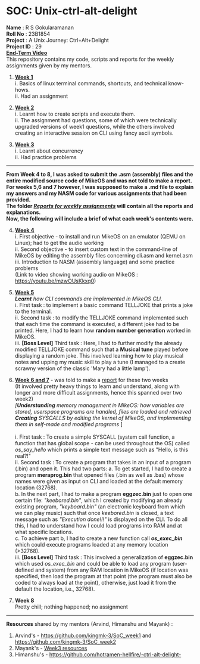 # SOC: Unix-ctrl-alt-delight <br>
**Name** : R S Gokularamanan <br>
**Roll No** : 23B1854 <br>
**Project** : A Unix Journey: Ctrl+Alt+Delight <br>
**Project ID** : 29 <br>
**[End-Term Video](https://drive.google.com/file/d/11jwkYkQjS4E09D6s8uh5u7R5UXZa72Qh/view?usp=sharing)** <br>
This repository contains my code, scripts and reports for the weekly assignments given by my mentors. <br>
1. **[Week 1](https://github.com/ramanan849/SOC-ctrl-alt-delight/tree/fd1ce6bfca8c3385a4130424e80d47fca4945a65/week1)** <br>
      i. Basics of linux terminal commands, shortcuts, and technical know-hows. <br>
      ii. Had an assignment <br>
  
2. **[Week 2](https://github.com/ramanan849/SOC-ctrl-alt-delight/tree/fd1ce6bfca8c3385a4130424e80d47fca4945a65/week2)** <br>
      i. Learnt how to create scripts and execute them. <br>
      ii. The assignment had questions, some of which were technically upgraded versions of week1 questions, while the others involved creating an interactive session on CLI using fancy ascii symbols. <br>
     
3. **[Week 3](https://github.com/ramanan849/SOC-ctrl-alt-delight/tree/fd1ce6bfca8c3385a4130424e80d47fca4945a65/week3)** <br>
      i. Learnt about concurrency <br>
      ii. Had practice problems <br>
  
***
**From Week 4 to 8, I was asked to submit the .asm (assembly) files and the entire modified source code of MikeOS and was not told to make a report. For weeks 5,6 and 7 however, I was supposed to make a .md file to explain my answers and my NASM code for various assignments that had been provided. <br>
The folder _[Reports for weekly assignments](https://github.com/ramanan849/SOC-ctrl-alt-delight/tree/fd1ce6bfca8c3385a4130424e80d47fca4945a65/Reports%20for%20weekly%20assignments)_ will contain all the reports and explanations.<br>
Now, the following will include a brief of what each week's contents were.** <br>  

4. **[Week 4](https://github.com/ramanan849/SOC-ctrl-alt-delight/tree/fd1ce6bfca8c3385a4130424e80d47fca4945a65/week4)** <br>
      i. First objective - to install and run MikeOS on an emulator (QEMU on Linux); had to get the audio working <br>
      ii. Second objective - to insert custom text in the command-line of MikeOS by editing the assembly files concerning cli.asm and kernel.asm <br>
     iii. Introduction to NASM (assembly language) and some practice problems <br>
     (Link to video showing working audio on MikeOS : https://youtu.be/mzwOUsKkxq0)
  
5. **[Week 5](https://github.com/ramanan849/SOC-ctrl-alt-delight/tree/fd1ce6bfca8c3385a4130424e80d47fca4945a65/week5)** <br>
   _**Learnt** how CLI commands are implemented in MikeOS CLI._ <br>
      i. First task : to implement a basic command TELLJOKE that prints a joke to the terminal. <br>
      ii. Second task : to modify the TELLJOKE command implemented such that each time the command is executed, a different joke had to be printed. Here, I had to learn how **random number generation** worked in MikeOS. <br>
      iii.  **[Boss Level]** Third task : Here, I had to further modify the already modified TELLJOKE command such that a **Musical tune** played before displaying a random joke. This involved learning how to play musical notes and upping my music skill to play a tune (I managed to a create scrawny version of the classic 'Mary had a little lamp'). <br>
      
6. **[Week 6 and 7](https://github.com/ramanan849/SOC-ctrl-alt-delight/tree/fd1ce6bfca8c3385a4130424e80d47fca4945a65/week6%2C7)**  - was told to make a [report]() for these two weeks <br> 
   (It involved pretty heavy things to learn and understand, along with longer and more difficult assignments, hence this spanned over two week2) <br>
   _[**Understanding** *memory management* in MikeOS: how variables are stored, userspace programs are handled, files are loaded and retrieved <br>
   **Creating** *SYSCALLS* by editing the kernel of MikeOS, and implementing them in self-made and modified programs_ ]  <br> <br>
      i. First task : To create a simple SYSCALL (system call function, a function that has global scope - can be used throughout the OS) called *os_say_hello* which prints a simple text message such as "Hello, is this real?!" <br>
      ii. Second task : To create a program that takes in an input of a program (.bin) and open it. This had two parts:
            a. To get started, I had to create a program **meraprog.bin** that opened files (.bin as well as .bas) whose names were given as input on CLI and loaded at the default memory location (32768).   <br>
            b. In the next part, I had to make a program **eggzec.bin** just to open one certain file: _"keebored.bin"_, which I created by modifying an already existing program, _"keyboard.bin"_ (an electronic keyboard from which we can play music) such that once _keebored.bin_ is closed, a text message such as _"Execution done!!!"_ is displayed on the CLI. To do all this, I had to understand how I could load programs into RAM and at what specific locations. <br>
            c. To achieve part b, I had to create a new function call _**os_exec_bin**_ which could execute programs loaded at any memory location (>32768). <br>
      iii. **[Boss Level]** Third task : This involved a generalization of **eggzec.bin** which used _os_exec_bin_ and could be able to load any program (user-defined and system) from any RAM location in MikeOS (if location was specified, then load the program at that point (the program must also be coded to always load at the point), otherwise, just load it from the default the location, i.e., 32768).  <br>

7. **Week 8** <br>
   Pretty chill; nothing happened; no assignment <br>

***
**Resources** shared by my mentors (Arvind, Himanshu and Mayank) : <br>
   1. Arvind's - https://github.com/kingmk-3/SoC_week1 and https://github.com/kingmk-3/SoC_week2
   2. Mayank's - [Week3 resources](week3/theory_folder/theory_folder)
   3. Himanshu's - https://github.com/hotramen-hellfire/-ctrl-alt-delight-
